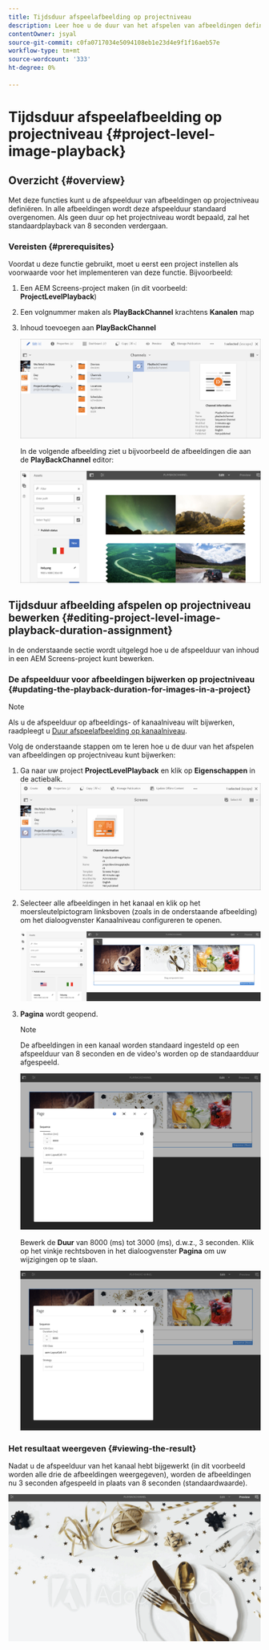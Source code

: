 ```yaml
---
title: Tijdsduur afspeelafbeelding op projectniveau
description: Leer hoe u de duur van het afspelen van afbeeldingen definieert op projectniveau.
contentOwner: jsyal
source-git-commit: c0fa0717034e5094108eb1e23d4e9f1f16aeb57e
workflow-type: tm+mt
source-wordcount: '333'
ht-degree: 0%

---
```



# Tijdsduur afspeelafbeelding op projectniveau {#project-level-image-playback}

## Overzicht {#overview}

Met deze functies kunt u de afspeelduur van afbeeldingen op projectniveau definiëren. In alle afbeeldingen wordt deze afspeelduur standaard overgenomen. Als geen duur op het projectniveau wordt bepaald, zal het standaardplayback van 8 seconden verdergaan.

### Vereisten {#prerequisites}

Voordat u deze functie gebruikt, moet u eerst een project instellen als voorwaarde voor het implementeren van deze functie. Bijvoorbeeld:

1. Een AEM Screens-project maken (in dit voorbeeld: **ProjectLevelPlayback**)

1. Een volgnummer maken als **PlayBackChannel** krachtens **Kanalen** map

1. Inhoud toevoegen aan **PlayBackChannel**

   ![elementen](assets/image_playback1.png)

   In de volgende afbeelding ziet u bijvoorbeeld de afbeeldingen die aan de **PlayBackChannel** editor:

   ![elementen](assets/image_playback2.png)

## Tijdsduur afbeelding afspelen op projectniveau bewerken {#editing-project-level-image-playback-duration-assignment}

In de onderstaande sectie wordt uitgelegd hoe u de afspeelduur van inhoud in een AEM Screens-project kunt bewerken.

### De afspeelduur voor afbeeldingen bijwerken op projectniveau {#updating-the-playback-duration-for-images-in-a-project}


>[!NOTE]
>
>Als u de afspeelduur op afbeeldings- of kanaalniveau wilt bijwerken, raadpleegt u [Duur afspeelafbeelding op kanaalniveau](channel-level-image-playback.md).

Volg de onderstaande stappen om te leren hoe u de duur van het afspelen van afbeeldingen op projectniveau kunt bijwerken:

1. Ga naar uw project **ProjectLevelPlayback** en klik op **Eigenschappen** in de actiebalk.
   ![elementen](assets/image_playback3.png)

1. Selecteer alle afbeeldingen in het kanaal en klik op het moersleutelpictogram linksboven (zoals in de onderstaande afbeelding) om het dialoogvenster Kanaalniveau configureren te openen.

   ![screen_shot_2019-06-25at95945am](assets/screen_shot_2019-06-25at95945am.png)

1. **Pagina** wordt geopend.

   >[!NOTE]
   >
   >De afbeeldingen in een kanaal worden standaard ingesteld op een afspeelduur van 8 seconden en de video&#39;s worden op de standaardduur afgespeeld.

   ![screen_shot_2019-06-25at100343am](assets/screen_shot_2019-06-25at100343am.png)

   Bewerk de **Duur** van 8000 (ms) tot 3000 (ms), d.w.z., 3 seconden. Klik op het vinkje rechtsboven in het dialoogvenster **Pagina** om uw wijzigingen op te slaan.

   ![screen_shot_2019-06-25at101527am](assets/screen_shot_2019-06-25at101527am.png)

### Het resultaat weergeven {#viewing-the-result}

Nadat u de afspeelduur van het kanaal hebt bijgewerkt (in dit voorbeeld worden alle drie de afbeeldingen weergegeven), worden de afbeeldingen nu 3 seconden afgespeeld in plaats van 8 seconden (standaardwaarde).

![channel_preview](assets/channel_preview.gif)

